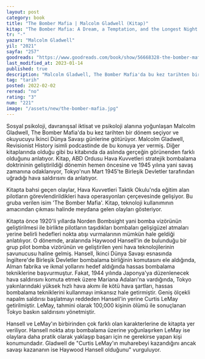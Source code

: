 ```yaml
---
layout: post
category: book
title: "The Bomber Mafia | Malcolm Gladwell (Kitap)"
kitap: "The Bomber Mafia: A Dream, a Temptation, and the Longest Night of the Second World War"
tr: "-"
yazar: "Malcolm Gladwell"
yil: "2021"
sayfa: "257"
goodreads: "https://www.goodreads.com/book/show/56668328-the-bomber-mafia"
last_modified_at: 2023-01-14
published: true
description: "Malcolm Gladwell, The Bomber Mafia'da bu kez tarihten bir dönem seçiyor ve okuyucuyu İkinci Dünya Savaşı günlerine götürüyor."
tag: "tarih"
posted: 2022-02-02
reread: "no"
rating: "3"
num: "221"
image: "/assets/new/the-bomber-mafia.jpg"
---
```


Sosyal psikoloji, davranışsal iktisat ve psikoloji alanına yoğunlaşan Malcolm Gladwell, The Bomber Mafia'da bu kez tarihten bir dönem seçiyor ve okuyucuyu İkinci Dünya Savaşı günlerine götürüyor. Malcolm Gladwell, Revisionist History isimli podcastinde de bu konuya yer vermiş. Diğer kitaplarında olduğu gibi bu kitabında da aslında gerçeğin görünenden farklı olduğunu anlatıyor. Kitap, ABD Ordusu Hava Kuvvetleri stratejik bombalama doktrininin geliştirildiği dönemin hemen öncesine ve 1945 yılına yani savaş zamanına odaklanıyor, Tokyo'nun Mart 1945'te Birleşik Devletler tarafından uğradığı hava saldırısını da anlatıyor.

Kitapta bahsi geçen olaylar, Hava Kuvvetleri Taktik Okulu'nda eğitim alan pilotların görevlendirildikleri hava operasyonları çerçevesinde gelişiyor. Bu gruba verilen isim 'The Bomber Mafia'. Kitap, teknoloji kullanımının amacından çıkması halinde meydana gelen olayları gösteriyor.

Kitapta önce 1920'li yıllarda Norden Bombsight yani bomba vizörünün geliştirilmesi ile birlikte pilotların taşıdıkları bombaları gelişigüzel atmaları yerine belirli hedefleri nokta atışı vurmalarının mümkün hale geldiği anlatılıyor. O dönemde, aralarında Haywood Hansell'in de bulunduğu bir grup pilot bomba vizörünün ve geliştirilen yeni hava teknolojilerinin savunucusu haline gelmiş. Hansell, İkinci Dünya Savaşı esnasında İngiltere'de Birleşik Devletler bombalama birliğinin komutasını ele aldığında, Alman fabrika ve ikmal yollarını hedef aldığında hassas bombalama tekniklerine başvurmuştur. Fakat, 1944 yılında Japonya'ya düzenlenecek hava saldırısını komuta etmek üzere Mariana Adaları'na vardığında, Tokyo yakınlarındaki yüksek hızlı hava akımı ile kötü hava şartları, hassas bombalama tekniklerini kullanmayı imkansız hale getirmiştir. Geniş ölçekli napalm saldırısı başlatmayı reddeden Hansell'in yerine Curtis LeMay getirilmiştir. LeMay, tahmini olarak 100,000 kişinin ölümü ile sonuçlanan Tokyo baskın saldırısını yönetmiştir.

Hansell ve LeMay'ın birbirinden çok farklı olan karakterlerine de kitapta yer veriliyor. Hansell nokta atışı bombalama üzerine yoğunlaşırken LeMay ise olaylara daha pratik olarak yaklaşıp başarı için ne gerekirse yapan kişi konumundadır. Gladwell de "Curtis LeMay'ın muharebeyi kazandığını ancak savaşı kazananın ise Haywood Hansell olduğunu" vurguluyor.
